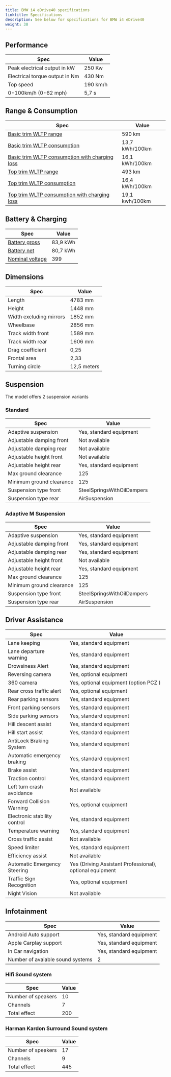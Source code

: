 ```yaml
---
title: BMW i4 eDrive40 specifications
linktitle: Specifications
description: See below for specifications for BMW i4 eDrive40
weight: 30
---
```


## Performance

|Spec|Value|
|----|-----|
|Peak electrical output in kW|250 Kw|
|Electrical torque output in Nm|430 Nm|
|Top speed|190 km/h|
|0-100km/h (0-62 mph)|5,7 s|



## Range & Consumption

|Spec|Value|
|----|-----|
|[Basic trim WLTP range](../../../../../guides/understandingrange/wltp/)|590 km|
|[Basic trim WLTP consumption](../../../../../guides/understandingrange/wltp/)|13,7 kWh/100km|
|[Basic trim WLTP consumption with charging loss](../../../../../guides/understandingrange/wltp/)|16,1 kWh/100km|
|[Top trim WLTP range](../../../../../guides/understandingrange/wltp/)|493 km|
|[Top trim WLTP consumption](../../../../../guides/understandingrange/wltp/)|16,4 kWh/100km|
|[Top trim WLTP consumption with charging loss](../../../../../guides/understandingrange/wltp/)|19,1 kwh/100km|



## Battery & Charging

|Spec|Value|
|----|-----|
|[Battery gross](../../../../../technology/battery/buffer/)|83,9 kWh|
|[Battery net](../../../../../technology/battery/buffer/)|80,7 kWh|
|[Nominal voltage](../../../../../technology/battery/batterypack/)|399|



## Dimensions

|Spec|Value|
|----|-----|
|Length|4783 mm|
|Height|1448 mm|
|Width excluding mirrors|1852 mm|
|Wheelbase|2856 mm|
|Track width front|1589 mm|
|Track width rear|1606 mm|
|Drag coefficient|0,25|
|Frontal area|2,33|
|Turning circle|12,5 meters|

## Suspension

The model offers 2 suspension variants

### Standard

|Spec|Value|
|----|-----|
|Adaptive suspension|Yes, standard equipment|
|Adjustable damping front|Not available|
|Adjustable damping rear|Not available|
|Adjustable height front|Not available|
|Adjustable height rear|Yes, standard equipment|
|Max ground clearance|125|
|Minimum ground clearance|125|
|Suspension type front|SteelSpringsWithOilDampers|
|Suspension type rear|AirSuspension|

### Adaptive M Suspension

|Spec|Value|
|----|-----|
|Adaptive suspension|Yes, standard equipment|
|Adjustable damping front|Yes, standard equipment|
|Adjustable damping rear|Yes, standard equipment|
|Adjustable height front|Not available|
|Adjustable height rear|Yes, standard equipment|
|Max ground clearance|125|
|Minimum ground clearance|125|
|Suspension type front|SteelSpringsWithOilDampers|
|Suspension type rear|AirSuspension|

## Driver Assistance

|Spec|Value|
|----|-----|
|Lane keeping|Yes, standard equipment|
|Lane departure warning|Yes, standard equipment|
|Drowsiness Alert|Yes, standard equipment|
|Reversing camera|Yes, optional equipment|
|360 camera|Yes, optional equipment (option PCZ )|
|Rear cross traffic alert|Yes, optional equipment|
|Rear parking sensors|Yes, standard equipment|
|Front parking sensors|Yes, standard equipment|
|Side parking sensors|Yes, standard equipment|
|Hill descent assist|Yes, standard equipment|
|Hill start assist|Yes, standard equipment|
|AntiLock Braking System|Yes, standard equipment|
|Automatic emergency braking|Yes, standard equipment|
|Brake assist|Yes, standard equipment|
|Traction control|Yes, standard equipment|
|Left turn crash avoidance|Not available|
|Forward Collision Warning|Yes, optional equipment|
|Electronic stability control|Yes, standard equipment|
|Temperature warning|Yes, standard equipment|
|Cross traffic assist|Not available|
|Speed limiter|Yes, standard equipment|
|Efficiency assist|Not available|
|Automatic Emergency Steering|Yes (Driving Assistant Professional), optional equipment|
|Traffic Sign Recognition|Yes, optional equipment|
|Night Vision|Not available|

## Infotainment

|Spec|Value|
|----|-----|
|Android Auto support|Yes, standard equipment|
|Apple Carplay support|Yes, standard equipment|
|In Car navigation|Yes, standard equipment|
|Number of avaiable sound systems|2|

### Hifi Sound system

|Spec|Value|
|----|-----|
|Number of speakers|10|
|Channels|7|
|Total effect|200|

### Harman Kardon Surround Sound system

|Spec|Value|
|----|-----|
|Number of speakers|17|
|Channels|9|
|Total effect|445|
